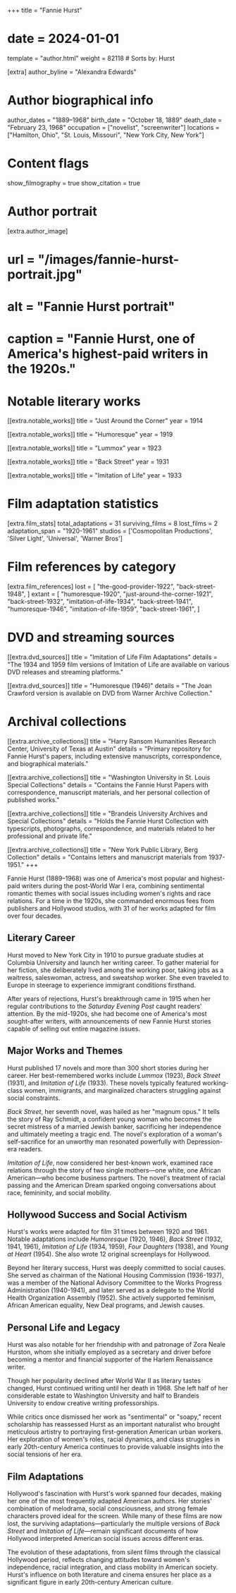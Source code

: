 +++
title = "Fannie Hurst"
# date = 2024-01-01
template = "author.html"
weight = 82118  # Sorts by: Hurst

[extra]
author_byline = "Alexandra Edwards"

# Author biographical info
author_dates = "1889–1968"
birth_date = "October 18, 1889"
death_date = "February 23, 1968"
occupation = ["novelist", "screenwriter"]
locations = ["Hamilton, Ohio", "St. Louis, Missouri", "New York City, New York"]


# Content flags
show_filmography = true
show_citation = true

# Author portrait
[extra.author_image]
# url = "/images/fannie-hurst-portrait.jpg"
# alt = "Fannie Hurst portrait"
# caption = "Fannie Hurst, one of America's highest-paid writers in the 1920s."

# Notable literary works
[[extra.notable_works]]
title = "Just Around the Corner"
year = 1914

[[extra.notable_works]]
title = "Humoresque" 
year = 1919

[[extra.notable_works]]
title = "Lummox"
year = 1923

[[extra.notable_works]]
title = "Back Street"
year = 1931

[[extra.notable_works]]
title = "Imitation of Life"
year = 1933

# Film adaptation statistics
[extra.film_stats]
total_adaptations = 31
surviving_films = 8
lost_films = 2
adaptation_span = "1920-1961"
studios = ['Cosmopolitan Productions', 'Silver Light', 'Universal', 'Warner Bros']

# Film references by category
[extra.film_references]
lost = [
    "the-good-provider-1922",
    "back-street-1948",
]
extant = [
    "humoresque-1920",
    "just-around-the-corner-1921",
    "back-street-1932",
    "imitation-of-life-1934",
    "back-street-1941",
    "humoresque-1946",
    "imitation-of-life-1959",
    "back-street-1961",
]


# DVD and streaming sources
[[extra.dvd_sources]]
title = "Imitation of Life Film Adaptations"
details = "The 1934 and 1959 film versions of Imitation of Life are available on various DVD releases and streaming platforms."

[[extra.dvd_sources]]
title = "Humoresque (1946)"
details = "The Joan Crawford version is available on DVD from Warner Archive Collection."

# Archival collections
[[extra.archive_collections]]
title = "Harry Ransom Humanities Research Center, University of Texas at Austin"
details = "Primary repository for Fannie Hurst's papers, including extensive manuscripts, correspondence, and biographical materials."

[[extra.archive_collections]]
title = "Washington University in St. Louis Special Collections"
details = "Contains the Fannie Hurst Papers with correspondence, manuscript materials, and her personal collection of published works."

[[extra.archive_collections]]
title = "Brandeis University Archives and Special Collections"
details = "Holds the Fannie Hurst Collection with typescripts, photographs, correspondence, and materials related to her professional and private life."

[[extra.archive_collections]]
title = "New York Public Library, Berg Collection"
details = "Contains letters and manuscript materials from 1937-1951."
+++

Fannie Hurst (1889–1968) was one of America's most popular and highest-paid writers during the post-World War I era, combining sentimental romantic themes with social issues including women's rights and race relations. For a time in the 1920s, she commanded enormous fees from publishers and Hollywood studios, with 31 of her works adapted for film over four decades.

## Literary Career

Hurst moved to New York City in 1910 to pursue graduate studies at Columbia University and launch her writing career. To gather material for her fiction, she deliberately lived among the working poor, taking jobs as a waitress, saleswoman, actress, and sweatshop worker. She even traveled to Europe in steerage to experience immigrant conditions firsthand.

After years of rejections, Hurst's breakthrough came in 1915 when her regular contributions to the *Saturday Evening Post* caught readers' attention. By the mid-1920s, she had become one of America's most sought-after writers, with announcements of new Fannie Hurst stories capable of selling out entire magazine issues.

## Major Works and Themes

Hurst published 17 novels and more than 300 short stories during her career. Her best-remembered works include *Lummox* (1923), *Back Street* (1931), and *Imitation of Life* (1933). These novels typically featured working-class women, immigrants, and marginalized characters struggling against social constraints.

*Back Street*, her seventh novel, was hailed as her "magnum opus." It tells the story of Ray Schmidt, a confident young woman who becomes the secret mistress of a married Jewish banker, sacrificing her independence and ultimately meeting a tragic end. The novel's exploration of a woman's self-sacrifice for an unworthy man resonated powerfully with Depression-era readers.

*Imitation of Life*, now considered her best-known work, examined race relations through the story of two single mothers—one white, one African American—who become business partners. The novel's treatment of racial passing and the American Dream sparked ongoing conversations about race, femininity, and social mobility.

## Hollywood Success and Social Activism

Hurst's works were adapted for film 31 times between 1920 and 1961. Notable adaptations include *Humoresque* (1920, 1946), *Back Street* (1932, 1941, 1961), *Imitation of Life* (1934, 1959), *Four Daughters* (1938), and *Young at Heart* (1954). She also wrote 12 original screenplays for Hollywood.

Beyond her literary success, Hurst was deeply committed to social causes. She served as chairman of the National Housing Commission (1936-1937), was a member of the National Advisory Committee to the Works Progress Administration (1940-1941), and later served as a delegate to the World Health Organization Assembly (1952). She actively supported feminism, African American equality, New Deal programs, and Jewish causes.

## Personal Life and Legacy

Hurst was also notable for her friendship with and patronage of Zora Neale Hurston, whom she initially employed as a secretary and driver before becoming a mentor and financial supporter of the Harlem Renaissance writer.

Though her popularity declined after World War II as literary tastes changed, Hurst continued writing until her death in 1968. She left half of her considerable estate to Washington University and half to Brandeis University to endow creative writing professorships. 

While critics once dismissed her work as "sentimental" or "soapy," recent scholarship has reassessed Hurst as an important naturalist who brought meticulous artistry to portraying first-generation American urban workers. Her exploration of women's roles, racial dynamics, and class struggles in early 20th-century America continues to provide valuable insights into the social tensions of her era.

## Film Adaptations

Hollywood's fascination with Hurst's work spanned four decades, making her one of the most frequently adapted American authors. Her stories' combination of melodrama, social consciousness, and strong female characters proved ideal for the screen. While many of these films are now lost, the surviving adaptations—particularly the multiple versions of *Back Street* and *Imitation of Life*—remain significant documents of how Hollywood interpreted American social issues across different eras.

The evolution of these adaptations, from silent films through the classical Hollywood period, reflects changing attitudes toward women's independence, racial integration, and class mobility in American society. Hurst's influence on both literature and cinema ensures her place as a significant figure in early 20th-century American culture.